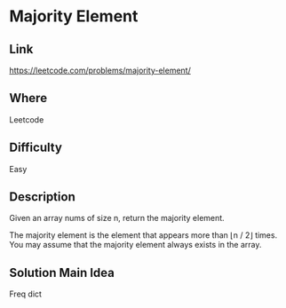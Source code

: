 # Majority Element

## Link

https://leetcode.com/problems/majority-element/

## Where

Leetcode

## Difficulty

Easy

## Description

Given an array nums of size n, return the majority element.

The majority element is the element that appears more than ⌊n / 2⌋ times. You may assume that the majority element always exists in the array.

## Solution Main Idea

Freq dict
